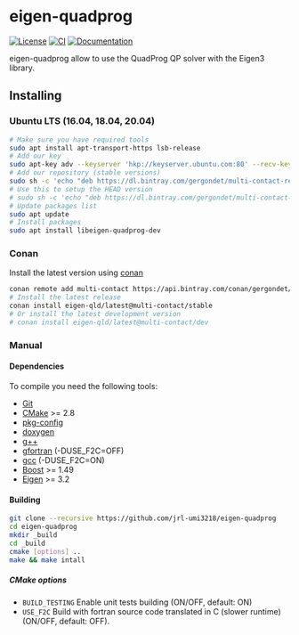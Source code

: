 # eigen-quadprog

[![License](https://img.shields.io/github/license/jrl-umi3218/eigen-quadprog)](https://opensource.org/licenses/LGPL-3.0)
[![CI](https://github.com/jrl-umi3218/eigen-quadprog/workflows/CI%20of%20eigen-quadprog/badge.svg?branch=master)](https://github.com/jrl-umi3218/eigen-quadprog/actions?query=workflow%3A%22CI+of+eigen-quadprog%22)
[![Documentation](https://img.shields.io/badge/doxygen-online-brightgreen?logo=read-the-docs&style=flat)](http://jrl-umi3218.github.io/eigen-quadprog/doxygen/HEAD/index.html)

eigen-quadprog allow to use the QuadProg QP solver with the Eigen3 library.

## Installing

### Ubuntu LTS (16.04, 18.04, 20.04)

```bash
# Make sure you have required tools
sudo apt install apt-transport-https lsb-release
# Add our key
sudo apt-key adv --keyserver 'hkp://keyserver.ubuntu.com:80' --recv-key 892EA6EE273707C6495A6FB6220D644C64666806
# Add our repository (stable versions)
sudo sh -c 'echo "deb https://dl.bintray.com/gergondet/multi-contact-release $(lsb_release -sc) main" | sudo tee /etc/apt/sources.list.d/multi-contact.list'
# Use this to setup the HEAD version
# sudo sh -c 'echo "deb https://dl.bintray.com/gergondet/multi-contact-head $(lsb_release -sc) main" | sudo tee /etc/apt/sources.list.d/multi-contact.list'
# Update packages list
sudo apt update
# Install packages
sudo apt install libeigen-quadprog-dev
```

### Conan

Install the latest version using [conan](https://conan.io/)

```bash
conan remote add multi-contact https://api.bintray.com/conan/gergondet/multi-contact
# Install the latest release
conan install eigen-qld/latest@multi-contact/stable
# Or install the latest development version
# conan install eigen-qld/latest@multi-contact/dev
```


### Manual

#### Dependencies

To compile you need the following tools:

 * [Git]()
 * [CMake]() >= 2.8
 * [pkg-config]()
 * [doxygen]()
 * [g++]()
 * [gfortran]() (-DUSE_F2C=OFF)
 * [gcc]() (-DUSE_F2C=ON)
 * [Boost](http://www.boost.org/doc/libs/1_58_0/more/getting_started/unix-variants.html) >= 1.49
 * [Eigen](http://eigen.tuxfamily.org/index.php?title=Main_Page) >= 3.2

#### Building

```sh
git clone --recursive https://github.com/jrl-umi3218/eigen-quadprog
cd eigen-quadprog
mkdir _build
cd _build
cmake [options] ..
make && make intall
```

##### CMake options

 * `BUILD_TESTING` Enable unit tests building (ON/OFF, default: ON)
 * `USE_F2C` Build with fortran source code translated in C (slower runtime) (ON/OFF, default: OFF).
